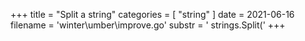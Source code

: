 +++
title = "Split a string"
categories = [ "string" ]
date = 2021-06-16
filename = 'winter\umber\improve.go'
substr = ' strings.Split('
+++

